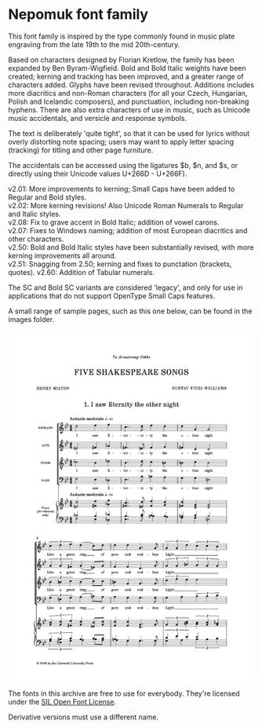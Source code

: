 # Nepomuk font family

This font family is inspired by the type commonly found in music plate engraving from the late 19th to the mid 20th-century.

Based on characters designed by Florian Kretlow, the family has been expanded by Ben Byram-Wigfield. Bold and Bold Italic weights have been created; kerning and tracking has been improved, and a greater range of characters added. Glyphs have been revised throughout. Additions includes more diacritics and non-Roman characters (for all your Czech, Hungarian, Polish and Icelandic composers), and punctuation, including non-breaking hyphens. There are also extra characters of use in music, such as Unicode music accidentals, and versicle and response symbols.

The text is deliberately 'quite tight', so that it can be used for lyrics without overly distorting note spacing; users may want to apply letter spacing (tracking) for titling and other page furniture. 

The accidentals can be accessed using the ligatures $b, $n, and $s, or directly using their Unicode values U+266D - U+266F).

v2.01: More improvements to kerning; Small Caps have been added to Regular and Bold styles.  
v2.02: More kerning revisions! Also Unicode Roman Numerals to Regular and Italic styles.  
v2.08: Fix to grave accent in Bold Italic; addition of vowel carons.  
v2.07: Fixes to Windows naming; addition of most European diacritics and other characters.  
v2.50: Bold and Bold Italic styles have been substantially revised, with more kerning improvements all around.  
v2.51: Snagging from 2.50; kerning and fixes to punctation (brackets, quotes).
v2.60: Addition of Tabular numerals.

The SC and Bold SC variants are considered 'legacy', and only for use in applications that do not support OpenType Small Caps features.

A small range of sample pages, such as this one below, can be found in the images folder.

![sample](images/Spoof_English.png)

The fonts in this archive are free to use for everybody. They're licensed under the [SIL Open Font License](http://scripts.sil.org/ofl).

Derivative versions must use a different name.